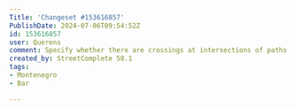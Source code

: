 ```yaml
---
Title: 'Changeset #153616857'
PublishDate: 2024-07-06T09:54:52Z
id: 153616857
user: Querens
comment: Specify whether there are crossings at intersections of paths and roads
created_by: StreetComplete 58.1
tags:
- Montenegro
- Bar

---
```

